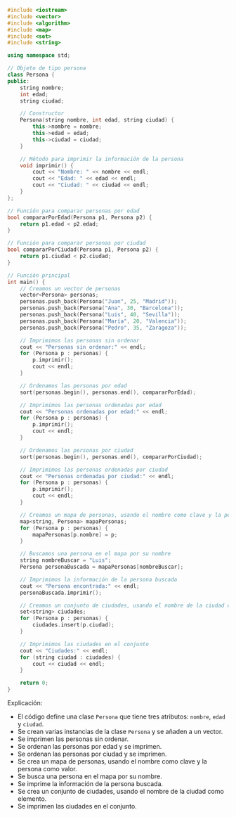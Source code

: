 ```c++
#include <iostream>
#include <vector>
#include <algorithm>
#include <map>
#include <set>
#include <string>

using namespace std;

// Objeto de tipo persona
class Persona {
public:
    string nombre;
    int edad;
    string ciudad;

    // Constructor
    Persona(string nombre, int edad, string ciudad) {
        this->nombre = nombre;
        this->edad = edad;
        this->ciudad = ciudad;
    }

    // Método para imprimir la información de la persona
    void imprimir() {
        cout << "Nombre: " << nombre << endl;
        cout << "Edad: " << edad << endl;
        cout << "Ciudad: " << ciudad << endl;
    }
};

// Función para comparar personas por edad
bool compararPorEdad(Persona p1, Persona p2) {
    return p1.edad < p2.edad;
}

// Función para comparar personas por ciudad
bool compararPorCiudad(Persona p1, Persona p2) {
    return p1.ciudad < p2.ciudad;
}

// Función principal
int main() {
    // Creamos un vector de personas
    vector<Persona> personas;
    personas.push_back(Persona("Juan", 25, "Madrid"));
    personas.push_back(Persona("Ana", 30, "Barcelona"));
    personas.push_back(Persona("Luis", 40, "Sevilla"));
    personas.push_back(Persona("María", 20, "Valencia"));
    personas.push_back(Persona("Pedro", 35, "Zaragoza"));

    // Imprimimos las personas sin ordenar
    cout << "Personas sin ordenar:" << endl;
    for (Persona p : personas) {
        p.imprimir();
        cout << endl;
    }

    // Ordenamos las personas por edad
    sort(personas.begin(), personas.end(), compararPorEdad);

    // Imprimimos las personas ordenadas por edad
    cout << "Personas ordenadas por edad:" << endl;
    for (Persona p : personas) {
        p.imprimir();
        cout << endl;
    }

    // Ordenamos las personas por ciudad
    sort(personas.begin(), personas.end(), compararPorCiudad);

    // Imprimimos las personas ordenadas por ciudad
    cout << "Personas ordenadas por ciudad:" << endl;
    for (Persona p : personas) {
        p.imprimir();
        cout << endl;
    }

    // Creamos un mapa de personas, usando el nombre como clave y la persona como valor
    map<string, Persona> mapaPersonas;
    for (Persona p : personas) {
        mapaPersonas[p.nombre] = p;
    }

    // Buscamos una persona en el mapa por su nombre
    string nombreBuscar = "Luis";
    Persona personaBuscada = mapaPersonas[nombreBuscar];

    // Imprimimos la información de la persona buscada
    cout << "Persona encontrada:" << endl;
    personaBuscada.imprimir();

    // Creamos un conjunto de ciudades, usando el nombre de la ciudad como elemento
    set<string> ciudades;
    for (Persona p : personas) {
        ciudades.insert(p.ciudad);
    }

    // Imprimimos las ciudades en el conjunto
    cout << "Ciudades:" << endl;
    for (string ciudad : ciudades) {
        cout << ciudad << endl;
    }

    return 0;
}
```

Explicación:

* El código define una clase `Persona` que tiene tres atributos: `nombre`, `edad` y `ciudad`.
* Se crean varias instancias de la clase `Persona` y se añaden a un vector.
* Se imprimen las personas sin ordenar.
* Se ordenan las personas por edad y se imprimen.
* Se ordenan las personas por ciudad y se imprimen.
* Se crea un mapa de personas, usando el nombre como clave y la persona como valor.
* Se busca una persona en el mapa por su nombre.
* Se imprime la información de la persona buscada.
* Se crea un conjunto de ciudades, usando el nombre de la ciudad como elemento.
* Se imprimen las ciudades en el conjunto.